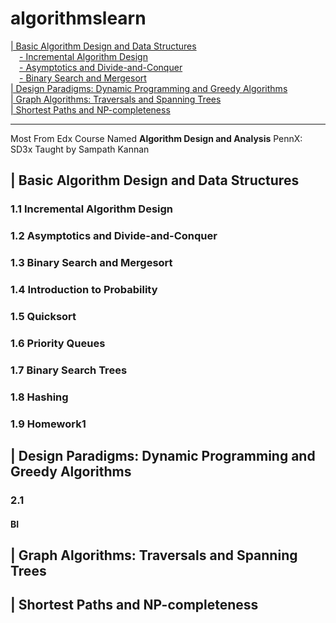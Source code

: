 # algorithmslearn 

[| Basic Algorithm Design and Data Structures](https://github.com/tristaaa/algorithmslearn/blob/master/README.md#-python-basic)<br>
&ensp;&ensp;[- Incremental Algorithm Design](https://github.com/tristaaa/learnpy/blob/master/README.md#11-introduction-to-python)<br>
&ensp;&ensp;[- Asymptotics and Divide-and-Conquer](https://github.com/tristaaa/learnpy/blob/master/README.md#12-core-elements-of-programs)<br>
&ensp;&ensp;[- Binary Search and Mergesort](https://github.com/tristaaa/learnpy/blob/master/README.md#12-core-elements-of-programs)<br>
[| Design Paradigms: Dynamic Programming and Greedy Algorithms](https://github.com/tristaaa/learnpy/blob/master/README.md#-simple-program)<br>
[| Graph Algorithms: Traversals and Spanning Trees](https://github.com/tristaaa/learnpy/blob/master/README.md#-simple-program)<br>
[| Shortest Paths and NP-completeness](https://github.com/tristaaa/learnpy/blob/master/README.md#-simple-program)<br>



---
Most From Edx Course Named **Algorithm Design and Analysis** PennX: SD3x  Taught by Sampath Kannan

## | Basic Algorithm Design and Data Structures
### 1.1 Incremental Algorithm Design

### 1.2 Asymptotics and Divide-and-Conquer

### 1.3 Binary Search and Mergesort

### 1.4 Introduction to Probability

### 1.5 Quicksort

### 1.6 Priority Queues

### 1.7 Binary Search Trees

### 1.8 Hashing

### 1.9 Homework1




## | Design Paradigms: Dynamic Programming and Greedy Algorithms
### 2.1 
#### BI


 
## | Graph Algorithms: Traversals and Spanning Trees




## | Shortest Paths and NP-completeness
